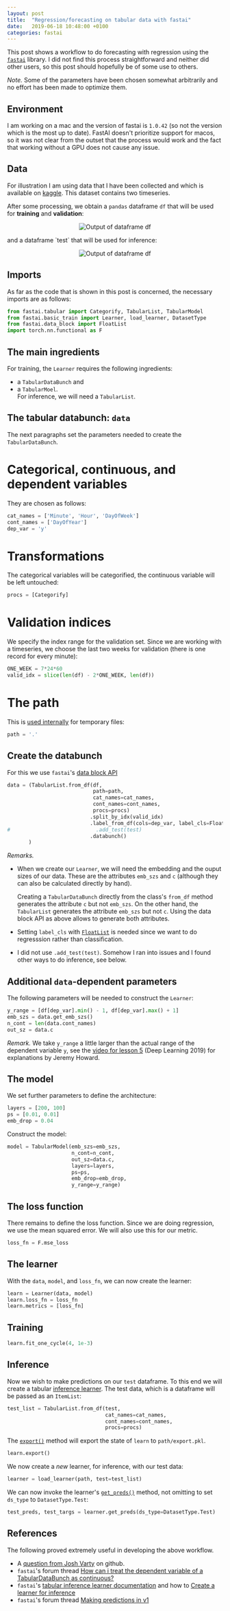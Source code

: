 ```yaml
---
layout: post
title:  "Regression/forecasting on tabular data with fastai"
date:   2019-06-18 10:48:00 +0100
categories: fastai
---
```


This post shows a workflow to do forecasting with regression using the
[`fastai`][fastai-docs] library.  I did not find this process
straightforward and neither did other users, so this post should
hopefully be of some use to others.  

_Note._ Some of the parameters have been chosen somewhat arbitrarily
and no effort has been made to optimize them.  

## Environment
I am working on a mac and the version of fastai is `1.0.42` (so not
the version which is the most up to date). FastAI doesn't prioritize
support for macos, so it was not clear from the outset that the
process would work and the fact that working without a GPU does not
cause any issue.

## Data
For illustration I am using data that I have been collected and which
is available on [kaggle][kaggle-la-permanence].  This dataset contains
two timeseries.  

After some processing, we obtain a `pandas` dataframe `df` that will
be used for **training** and **validation**:
<p align="center">
<img src="{{site.baseurl}}/assets/regression-tab-data-fastai/df-output.png" alt="Output of dataframe df"/>
</p>
and a dataframe `test` that will be used for inference:
<p align="center">
<img src="{{site.baseurl}}/assets/regression-tab-data-fastai/df-output.png" alt="Output of dataframe df"/>
</p>

## Imports
As far as the code that is shown in this post is concerned, the necessary imports
are as follows:
```python
from fastai.tabular import Categorify, TabularList, TabularModel
from fastai.basic_train import Learner, load_learner, DatasetType
from fastai.data_block import FloatList
import torch.nn.functional as F
```


## The main ingredients
For training, 
the `Learner` requires the following ingredients:
- a `TabularDataBunch` and   
- a `TabularMoel`.  
For inference, we will need a `TabularList`.  


## The tabular databunch: `data`
The next paragraphs set the parameters needed to create the
`TabularDataBunch`.  

# Categorical, continuous, and dependent variables
They are chosen as follows:
```python
cat_names = ['Minute', 'Hour', 'DayOfWeek']
cont_names = ['DayOfYear']
dep_var = 'y'
```

# Transformations
The categorical variables will be categorified, the continuous
variable will be left untouched:
```python
procs = [Categorify]
```
# Validation indices
We specify the index range for the validation set.  Since we are
working with a timeseries, we choose the last two weeks for
validation (there is one record for every minute):
```python
ONE_WEEK = 7*24*60
valid_idx = slice(len(df) - 2*ONE_WEEK, len(df))
```
# The path
This is [used internally][fastai-databunch-doc] for temporary files:
```python
path = '.'
```

## Create the databunch
For this we use `fastai`'s [data block API][fastai-data-block-api]
```python
data = (TabularList.from_df(df,
                            path=path,
                            cat_names=cat_names,
                            cont_names=cont_names,
                            procs=procs)
                           .split_by_idx(valid_idx)
                           .label_from_df(cols=dep_var, label_cls=FloatList)
#                            .add_test(test)
                           .databunch()
       )
```
_Remarks._
- When we create our `Learner`, we will need the embedding
  and the ouput sizes of our data.  These are the attributes `emb_szs`
  and `c` (although they can also be calculated directly by hand).  
  
  Creating a `TabularDataBunch` directly from the class's
  `from_df` method generates the attribute `c` but not `emb_szs`.  On
  the other hand, the `TabularList` generates the attribute `emb_szs`
  but not `c`.  Using the data block API as above allows to generate
  both attributes.  
- Setting `label_cls` with [`FloatList`][fastai-floatlist-doc] is
  needed since we want to do
  regresssion rather than classification.  
- I did not use `.add_test(test)`.  Somehow I ran into issues and I
  found other ways to do inference, see below.  

## Additional `data`-dependent parameters
The following parameters will be needed to construct the `Learner`:  

```python
y_range = [df[dep_var].min() - 1, df[dep_var].max() + 1]
emb_szs = data.get_emb_szs()
n_cont = len(data.cont_names)
out_sz = data.c
```

_Remark._ We take `y_range` a little larger than the actual range of
the dependent variable `y`, see the [video for lesson
5][fastai-lesson-5-2019-y-range-explanations] (Deep
Learning 2019) for explanations by Jeremy Howard.  

## The model
We set further parameters to define the architecture:
```python
layers = [200, 100]
ps = [0.01, 0.01]
emb_drop = 0.04
```
Construct the model:
```python
model = TabularModel(emb_szs=emb_szs,
                     n_cont=n_cont,
                     out_sz=data.c,
                     layers=layers,
                     ps=ps,
                     emb_drop=emb_drop,
                     y_range=y_range)
```

## The loss function

There remains to define the loss function.  Since we are doing
regression, we use the mean squared error.  We will also use this for
our metric.  
```python
loss_fn = F.mse_loss
```

## The learner
With the `data`, `model`, and `loss_fn`, we can now create the
learner:

```python
learn = Learner(data, model)
learn.loss_fn = loss_fn
learn.metrics = [loss_fn]
```

## Training
```python
learn.fit_one_cycle(4, 1e-3)
```

## Inference
Now we wish to make predictions on our `test` dataframe.  To this end
we will create a tabular [inference
learner][fastai-inference-learner-doc].  The test data, which is a
dataframe will be passed
as an `ItemList`:  
```python
test_list = TabularList.from_df(test,
                                cat_names=cat_names,
                                cont_names=cont_names,
                                procs=procs)
```
The [`export()`][fastai-learner-export-doc] method will export the state of `learn` to
`path/export.pkl`. 
```python
learn.export()
```

We now create a _new_ learner, for inference, with our test data:  
```python
learner = load_learner(path, test=test_list)
```

We can now invoke the learner's [`get_preds()`][fastai-get-preds-doc]
method, not omitting to set `ds_type` to `DatasetType.Test`:  
```python
test_preds, test_targs = learner.get_preds(ds_type=DatasetType.Test)
```

## References
The following proved extremely useful in developing the above
workflow.  
- A [question from Josh Varty][josh-varty-github-issue-1623] on github.
- `fastai`'s forum thread [How can i treat the dependent variable of a
  TabularDataBunch as
  continuous?][fastai-forum-continuous-dependent-variables-for-tabular-data]
- `fastai`'s [tabular inference learner
  documentation][fastai-tabular-inference-learner-doc]  and how to
  [Create a learner for inference][fastai-how-to-create-a-learner-for-inference]
- `fastai`'s forum thread [Making predictions in
  v1][fastai-forum-making-predictions-in-v1]



[fastai-docs]: https://docs.fast.ai
[kaggle-la-permanence]: https://www.kaggle.com/antoinechoffrut/la-permanence
[fastai-databunch-doc]: https://docs.fast.ai/basic_data.html#DataBunch
[fastai-data-block-api]: https://docs.fast.ai/data_block.html
[fastai-lesson-5-2019-y-range-explanations]: https://www.youtube.com/watch?v=CJKnDu2dxOE&feature=youtu.be&t=00h43m15s
[fastai-floatlist-doc]: https://docs.fast.ai/data_block.html#FloatList
[fastai-tabular-inference-learner-doc]: https://docs.fast.ai/tutorial.inference.html#Tabular
[fastai-inference-learner-doc]: https://docs.fast.ai/tutorial.inference.html
[fastai-how-to-create-a-learner-for-inference]: https://docs.fast.ai/tutorial.inference.html#Create-a-Learner-for-inference
[fastai-forum-making-predictions-in-v1]: https://forums.fast.ai/t/making-predictions-in-v1/24888
[josh-varty-github-issue-1623]:  https://github.com/fastai/fastai/issues/1623
[fastai-learner-export-doc]: https://docs.fast.ai/basic_train.html#Learner.export
[fastai-get-preds-doc]: https://docs.fast.ai/basic_train.html#Learner.get_preds
[fastai-forum-continuous-dependent-variables-for-tabular-data]: https://forums.fast.ai/t/how-can-i-treat-the-dependent-variable-of-a-tabulardatabunch-as-continuous/31670
